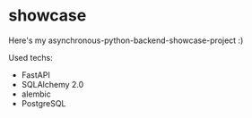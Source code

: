 # showcase
Here's my asynchronous-python-backend-showcase-project :)

Used techs:
- FastAPI
- SQLAlchemy 2.0
- alembic
- PostgreSQL 
